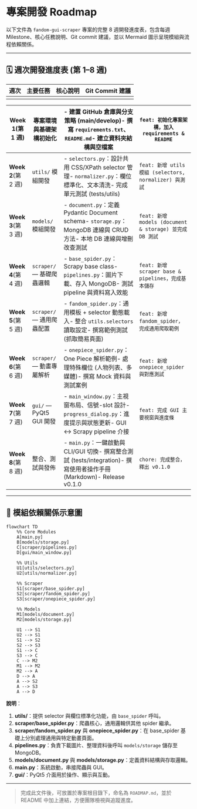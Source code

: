 # 專案開發 Roadmap

以下文件為 `fandom-gui-scraper` 專案的完整 8 週開發進度表，包含每週 Milestone、核心任務說明、Git commit 建議，並以 Mermaid 圖示呈現模組與流程依賴關係。

---

## 🗓️ 週次開發進度表 (第 1–8 週)

| 週次 | 主要任務 | 核心說明 | Git Commit 建議 |
| -- | ---- | ---- | ------------- |
|    |      |      |               |

| **Week 1**(第 1 週) | 專案環境與基礎架構初始化          | - 建置 GitHub 倉庫與分支策略 (main/develop)- 撰寫 `requirements.txt`、`README.md`- 建立資料夾結構與空檔案             | `feat: 初始化專案架構，加入 requirements & README`         |
| ----------------- | --------------------- | ---------------------------------------------------------------------------------------------- | ------------------------------------------------ |
| **Week 2**(第 2 週) | `utils/` 模組開發         | - `selectors.py`：設計共用 CSS/XPath selector 管理- `normalizer.py`：欄位標準化、文本清洗- 完成單元測試 (tests/utils)  | `feat: 新增 utils 模組 (selectors, normalizer) 與測試`  |
| **Week 3**(第 3 週) | `models/` 模組開發        | - `document.py`：定義 Pydantic Document schema- `storage.py`：MongoDB 連線與 CRUD 方法- 本地 DB 連線與增刪改查測試 | `feat: 新增 models (document & storage) 並完成 DB 測試` |
| **Week 4**(第 4 週) | `scraper/` — 基礎爬蟲邏輯   | - `base_spider.py`：Scrapy base class- `pipelines.py`：圖片下載、存入 MongoDB- 測試 pipeline 與資料寫入效能      | `feat: 新增 scraper base & pipelines，完成基本儲存`       |
| **Week 5**(第 5 週) | `scraper/` — 通用爬蟲配置   | - `fandom_spider.py`：通用模板 + selector 動態載入- 整合 `utils.selectors` 讀取設定- 撰寫範例測試 (抓取簡易頁面)          | `feat: 新增 fandom_spider，完成通用爬取範例`                |
| **Week 6**(第 6 週) | `scraper/` — 動畫專屬解析   | - `onepiece_spider.py`：One Piece 解析範例- 處理特殊欄位 (人物列表、多媒體)- 撰寫 Mock 資料與測試案例                      | `feat: 新增 onepiece_spider 與對應測試`                 |
| **Week 7**(第 7 週) | `gui/` — PyQt5 GUI 開發 | - `main_window.py`：主視窗布局、信號-slot 設計- `progress_dialog.py`：進度提示與狀態更新- GUI ↔ Scrapy pipeline 介接  | `feat: 完成 GUI 主要視窗與進度條`                          |
| **Week 8**(第 8 週) | 整合、測試與發佈              | - `main.py`：一鍵啟動與 CLI/GUI 切換- 撰寫整合測試 (tests/integration)- 撰寫使用者操作手冊 (Markdown)- Release v0.1.0 | `chore: 完成整合，釋出 v0.1.0`                          |

---

## 🔗 模組依賴關係示意圖

```mermaid
flowchart TD
    %% Core Modules
    A[main.py]
    B[models/storage.py]
    C[scraper/pipelines.py]
    D[gui/main_window.py]

    %% Utils
    U1[utils/selectors.py]
    U2[utils/normalizer.py]

    %% Scraper
    S1[scraper/base_spider.py]
    S2[scraper/fandom_spider.py]
    S3[scraper/onepiece_spider.py]

    %% Models
    M1[models/document.py]
    M2[models/storage.py]

    U1 --> S1
    U2 --> S1
    S1 --> S2
    S2 --> S3
    S1 --> C
    S3 --> C
    C --> M2
    M1 --> M2
    M2 --> A
    D --> A
    A --> S2
    A --> S3
    A --> D
```

**說明**：

1. **utils/**：提供 selector 與欄位標準化功能，由 `base_spider` 呼叫。
2. **scraper/base\_spider.py**：爬蟲核心，通用邏輯供其他 spider 繼承。
3. **scraper/fandom\_spider.py** 與 **onepiece\_spider.py**：在 base\_spider 基礎上分別處理通用與特定動畫頁面。
4. **pipelines.py**：負責下載圖片、整理資料後呼叫 `models/storage` 儲存至 MongoDB。
5. **models/document.py** 與 **models/storage.py**：定義資料結構與存取邏輯。
6. **main.py**：系統啟動，串接爬蟲與 GUI。
7. **gui/**：PyQt5 介面用於操作、顯示與互動。

---

> 完成此文件後，可放置於專案根目錄下，命名為 `ROADMAP.md`，並於 README 中加上連結，方便團隊檢視與追蹤進度。

